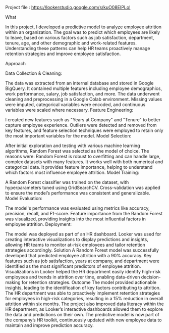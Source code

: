 Project file : https://lookerstudio.google.com/s/kuO08EIPLoI

What

In this project, I developed a predictive model to analyze employee attrition within an organization. The goal was to predict which employees are likely to leave, based on various factors such as job satisfaction, department, tenure, age, and other demographic and work-related features. Understanding these patterns can help HR teams proactively manage retention strategies and improve employee satisfaction.

Approach

Data Collection & Cleaning:

The data was extracted from an internal database and stored in Google BigQuery. It contained multiple features including employee demographics, work performance, salary, job satisfaction, and more.
The data underwent cleaning and preprocessing in a Google Colab environment. Missing values were imputed, categorical variables were encoded, and continuous variables were scaled where necessary.
Feature Engineering:

I created new features such as "Years at Company" and "Tenure" to better capture employee experience.
Outliers were detected and removed from key features, and feature selection techniques were employed to retain only the most important variables for the model.
Model Selection:

After initial exploration and testing with various machine learning algorithms, Random Forest was selected as the model of choice. The reasons were:
Random Forest is robust to overfitting and can handle large, complex datasets with many features.
It works well with both numerical and categorical data.
It provides feature importance, helping to understand which factors most influence employee attrition.
Model Training:

A Random Forest classifier was trained on the dataset, with hyperparameters tuned using GridSearchCV.
Cross-validation was applied to ensure the model’s performance was consistent and generalizable.
Model Evaluation:

The model's performance was evaluated using metrics like accuracy, precision, recall, and F1-score.
Feature importance from the Random Forest was visualized, providing insights into the most influential factors in employee attrition.
Deployment:

The model was deployed as part of an HR dashboard. Looker was used for creating interactive visualizations to display predictions and insights, allowing HR teams to monitor at-risk employees and tailor retention strategies accordingly.
Solution
A Random Forest model was successfully developed that predicted employee attrition with a 90% accuracy.
Key features such as job satisfaction, years at company, and department were identified as the most significant predictors of employee attrition.
Visualizations in Looker helped the HR department easily identify high-risk employees and trends in attrition over time, enabling data-driven decision-making for retention strategies.
Outcome
The model provided actionable insights, leading to the identification of key factors contributing to attrition.
The HR department was able to proactively implement retention strategies for employees in high-risk categories, resulting in a 15% reduction in overall attrition within six months.
The project also improved data literacy within the HR department, as Looker’s interactive dashboards allowed them to explore the data and predictions on their own.
The predictive model is now part of the company’s HR toolkit, continuously updated with new employee data to maintain and improve prediction accuracy.
